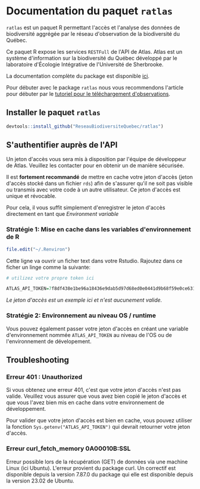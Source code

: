 # Documentation du paquet `ratlas`

`ratlas` est un paquet R permettant l'accès et l'analyse des données de biodiversité aggrégée par le réseau d'observation de la biodiversité du Québec.

Ce paquet R expose les services `RESTFull` de l'API de Atlas. Atlas est un système d'information sur la biodiversité du Québec développé par le laboratoire d'Écologie Intégrative de l'Université de Sherbrooke.

La documentation complète du package est disponible [ici](https://ReseauBiodiversiteQuebec.github.io/ratlas).

Pour débuter avec le package `ratlas` nous vous recommendons l'article pour
débuter par le [tutoriel pour le téléchargement d'observations](https://ReseauBiodiversiteQuebec.github.io/ratlas/articles/download-obs.html).

## Installer le paquet `ratlas`

```r
devtools::install_github("ReseauBiodiversiteQuebec/ratlas")
```

## S'authentifier auprès de l'API

Un jeton d'accès vous sera mis à disposition par l'équipe de développeur de Atlas. Veuillez les contacter pour en obtenir un de manière sécurisée.

Il est **fortement recommandé** de mettre en cache votre jeton d'accès (jeton d'accès stocké dans un fichier `rds`) afin de s'assurer qu'il ne soit pas visible ou transmis avec votre code à un autre utilisateur. Ce jeton d'accès est unique et révocable. 

Pour cela, il vous suffit simplement d'enregistrer le jeton d'accès directement en tant que _Environment variable_

### Stratégie 1: Mise en cache dans les variables d'environnement de R

```r
file.edit("~/.Renviron")
```

Cette ligne va ouvrir un ficher text dans votre Rstudio. Rajoutez dans ce ficher un linge comme la suivante:


```r
# utilizez votre propre token ici

ATLAS_API_TOKEN=7f8df438e1be96a18436e9dab5d97d68ed0e0441d9b68f59e0ce631b2919f3aa
```

*Le jeton d'accès est un exemple ici et n'est aucunement valide.*

### Stratégie 2: Environnement au niveau OS / runtime

Vous pouvez également passer votre jeton d'accès en créant une variable d'environnement nommée `ATLAS_API_TOKEN` au niveau de l'OS ou de l'environnement de dévelopement.


## Troubleshooting

### Erreur 401 : Unauthorized

Si vous obtenez une erreur 401, c'est que votre jeton d'accès n'est pas valide. Veuillez vous assurer que vous avez bien copié le jeton d'accès et que vous l'avez bien mis en cache dans votre environnement de développement.

Pour valider que votre jeton d'accès est bien en cache, vous pouvez utiliser la fonction `Sys.getenv("ATLAS_API_TOKEN")` qui devrait retourner votre jeton d'accès.

### Erreur curl_fetch_memory 0A00010B:SSL

Erreur possible lors de la récupération (GET) de données via une machine Linux (ici Ubuntu). L'erreur provient du package curl. Un correctif est disponible depuis la version 7.87.0 du package qui elle est disponible depuis la version 23.02 de Ubuntu.